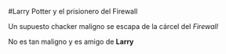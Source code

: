 #Larry Potter y el prisionero del Firewall

Un supuesto chacker maligno se escapa de la cárcel del *Firewall*

No es tan maligno y es amigo de **Larry**


